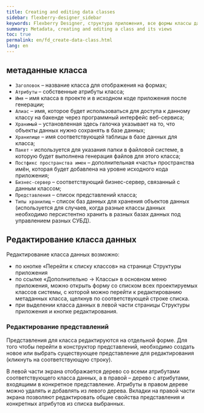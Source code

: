 ```yaml
---
title: Creating and editing data classes
sidebar: flexberry-designer_sidebar
keywords: Flexberry Designer, структура приложения, все формы классы данных
summary: Metadata, creating and editing a class and its views
toc: true
permalink: en/fd_create-data-class.html
lang: en
---
```


## метаданные класса

* `Заголовок` – название класса для отображения на формах;
* `Атрибуты` – собственные атрибуты класса;
* `Имя` – имя класса в проекте и в исходном коде приложения после генерации;
* `Алиас` – имя, которое будет использоваться для доступа к данному классу на бакенде через программный интерфейс веб-сервиса;
* `Хранимый` – установленная здесь галочка указывает на то, что объекты данных нужно сохранять в базе данных;
* `Хранилище` – имя соответствующей таблицы в базе данных для класса;
* `Пакет` - используется для указания папки в файловой системе, в которую будет выполнена генерация файлов для этого класса;
* `Постфикс пространства имен` – дополнительная «часть» пространства имён, которая будет добавлена на уровне исходного кода приложения;
* `Бизнес-сервер` – соответствующий бизнес-сервер, связанный с данным классом;
* `Представления` – список представлений класса;
* `Типы хранилищ` – список баз данных для хранения объектов данных (используется для случаев, когда разные классы данных необходимо персистентно хранить в разных базах данных под управлением разных СУБД).

## Редактирование класса данных

Редактирование класса данных возможно:
 
* по кнопке «Перейти к списку классов» на странице Структуры приложения
* по ссылке «Дополнительно -> Классы» в основном меню приложения, можно открыть форму со списком всех проектируемых классов системы, с которой можно перейти к редактированию метаданных класса, щелкнув по соответствующей строке списка.
* при выделении класса данных в левой части страницы Структуры приложения и кнопке редактирования.

### Редактирование представлений

Представления для класса редактируются на отдельной форме. Для того чтобы перейти в конструктор представлений, необходимо создать новое или выбрать существующее представление для редактирования (кликнуть на соответствующую строку).
 
В левой части экрана отображается дерево со всеми атрибутами соответствующего класса данных, а в правой – дерево с атрибутами, входящими в конкретное представление. Атрибуты в правом дереве можно удалять и добавлять из левого дерева. Вкладки на правой части экрана позволяют редактировать общие свойства представления и конкретных атрибутов из списка выбранных.
